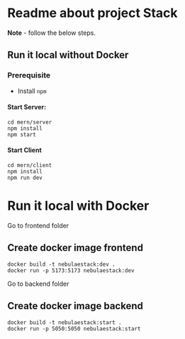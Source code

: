 # Readme about project Stack


**Note** -  follow the below steps.

## Run it local without Docker

### Prerequisite

- Install `npm`

#### Start Server:

```
cd mern/server
npm install
npm start
```

#### Start Client

```
cd mern/client
npm install
npm run dev
```

# Run it local with Docker

Go to frontend folder

## Create docker image frontend

```
docker build -t nebulaestack:dev .
docker run -p 5173:5173 nebulaestack:dev
```

Go to backend folder

## Create docker image backend

```
docker build -t nebulaestack:start .
docker run -p 5050:5050 nebulaestack:start
```

